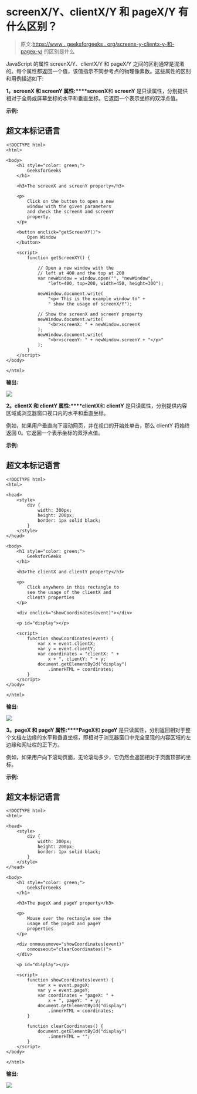 # screenX/Y、clientX/Y 和 pageX/Y 有什么区别？

> 原文:[https://www . geeksforgeeks . org/screenx-y-clientx-y-和-pagex-y/](https://www.geeksforgeeks.org/what-is-the-difference-between-screenx-y-clientx-y-and-pagex-y/) 的区别是什么

JavaScript 的属性 screenX/Y、clientX/Y 和 pageX/Y 之间的区别通常是混淆的。每个属性都返回一个值，该值指示不同参考点的物理像素数。这些属性的区别和用例描述如下:

**1。screenX 和 screenY 属性:****screenX**和 **screenY** 是只读属性，分别提供相对于全局或屏幕坐标的水平和垂直坐标。它返回一个表示坐标的双浮点值。

**示例:**

## 超文本标记语言

```htmlhtml
<!DOCTYPE html>
<html>

<body>
    <h1 style="color: green;">
        GeeksforGeeks
    </h1>

    <h3>The screenX and screenY property</h3>

    <p>
        Click on the button to open a new
        window with the given parameters
        and check the screenX and screenY
        property.
    </p>

    <button onclick="getScreenXY()">
        Open Window
    </button>

    <script>
        function getScreenXY() {

            // Open a new window with the
            // left at 400 and the top at 200
            var newWindow = window.open("", "newWindow",
                "left=400, top=200, width=450, height=300");

            newWindow.document.write(
                "<p> This is the example window to" +
                " show the usage of screenX/Y");

            // Show the screenX and screenY property
            newWindow.document.write(
                "<br>screenX: " + newWindow.screenX
            );
            newWindow.document.write(
                "<br>screenY: " + newWindow.screenY + "</p>"
            );
        }
    </script>
</body>

</html>
```

**输出:**

![](img/5761638466c2d22985bbc4b93b60a0a8.png)

**2。clientX 和 clientY 属性:****clientX**和 **clientY** 是只读属性，分别提供内容区域或浏览器窗口视口内的水平和垂直坐标。

例如，如果用户垂直向下滚动网页，并在视口的开始处单击，那么 clientY 将始终返回 0。它返回一个表示坐标的双浮点值。

**示例:**

## 超文本标记语言

```htmlhtml
<!DOCTYPE html>
<html>

<head>
    <style>
        div {
            width: 300px;
            height: 200px;
            border: 1px solid black;
        }
    </style>
</head>

<body>
    <h1 style="color: green;">
        GeeksforGeeks
    </h1>

    <h3>The clientX and clientY property</h3>

    <p>
        Click anywhere in this rectangle to
        see the usage of the clientX and
        clientY properties
    </p>

    <div onclick="showCoordinates(event)"></div>

    <p id="display"></p>

    <script>
        function showCoordinates(event) {
            var x = event.clientX;
            var y = event.clientY;
            var coordinates = "clientX: " +
                x + ", clientY: " + y;
            document.getElementById("display")
                .innerHTML = coordinates;
        }
    </script>
</body>

</html>
```

**输出:**

![](img/9da4f6c4a312f59cecdc8e0485dbec49.png)

**3。pageX 和 pageY 属性:****PageX**和 **pageY** 是只读属性，分别返回相对于整个文档左边缘的水平和垂直坐标，即相对于浏览器窗口中完全呈现的内容区域的左边缘和网址栏的正下方。

例如，如果用户向下滚动页面，无论滚动多少，它仍然会返回相对于页面顶部的坐标。

**示例:**

## 超文本标记语言

```htmlhtml
<!DOCTYPE html>
<html>

<head>
    <style>
        div {
            width: 300px;
            height: 200px;
            border: 1px solid black;
        }
    </style>
</head>

<body>
    <h1 style="color: green;">
        GeeksforGeeks
    </h1>

    <h3>The pageX and pageY property</h3>

    <p>
        Mouse over the rectangle see the
        usage of the pageX and pageY
        properties
    </p>

    <div onmousemove="showCoordinates(event)" 
        onmouseout="clearCoordinates()">
    </div>

    <p id="display"></p>

    <script>
        function showCoordinates(event) {
            var x = event.pageX;
            var y = event.pageY;
            var coordinates = "pageX: " +
                x + ", pageY: " + y;
            document.getElementById("display")
                .innerHTML = coordinates;
        }

        function clearCoordinates() {
            document.getElementById("display")
                .innerHTML = "";
        }
    </script>
</body>

</html>
```

**输出:**

![](img/f42282068a4cd6e3b7256c533887aa85.png)
